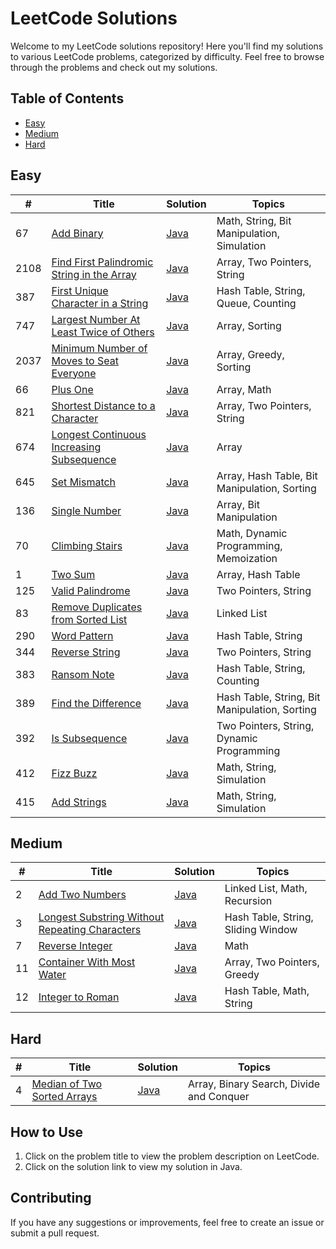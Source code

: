 # LeetCode Solutions

Welcome to my LeetCode solutions repository! Here you'll find my solutions to various LeetCode problems, categorized by difficulty. Feel free to browse through the problems and check out my solutions.

## Table of Contents

- [Easy](#easy)
- [Medium](#medium)
- [Hard](#hard)

## Easy

| #   | Title                           | Solution                      | Topics      |
|-----|---------------------------------|-------------------------------|------------|
| 67   | [Add Binary](https://leetcode.com/problems/add-binary) | [Java](https://github.com/numoh/Leetcode/blob/main/src/Easy/Add_Binary/Solution.java) | Math, String, Bit Manipulation, Simulation      |
| 2108  | [Find First Palindromic String in the Array](https://leetcode.com/problems/find-first-palindromic-string-in-the-array/description) | [Java](https://github.com/numoh/Leetcode/blob/main/src/Easy/Find_First_Palindrome_String_in_the_Array/Solution.java) | Array, Two Pointers, String     |
| 387   | [First Unique Character in a String](https://leetcode.com/problems/first-unique-character-in-a-string/description) | [Java](https://github.com/numoh/Leetcode/blob/main/src/Easy/First_Unique_Character_in_a_String/Solution.java) | Hash Table, String, Queue, Counting      |
| 747   | [Largest Number At Least Twice of Others](https://leetcode.com/problems/largest-number-at-least-twice-of-others/description) | [Java](https://github.com/numoh/Leetcode/blob/main/src/Easy/Largest_Number_At_Least_Twice_of_Others/Solution.java) | Array, Sorting      |
| 2037   | [Minimum Number of Moves to Seat Everyone](https://leetcode.com/problems/minimum-number-of-moves-to-seat-everyone/description) | [Java](https://github.com/numoh/Leetcode/blob/main/src/Easy/Minimum_Number_Of_Moves_to_Seat_Everyone/Solution.java) | Array, Greedy, Sorting      |
| 66   | [Plus One](https://leetcode.com/problems/plus-one/description) | [Java](https://github.com/numoh/Leetcode/blob/main/src/Easy/Plus_One/Solution.java) | Array, Math      |
| 821   | [Shortest Distance to a Character](https://leetcode.com/problems/shortest-distance-to-a-character/description) | [Java](https://github.com/numoh/Leetcode/blob/main/src/Easy/Shortest_Distance_to_a_Character/Solution.java) | Array, Two Pointers, String    |
| 674   | [Longest Continuous Increasing Subsequence](https://leetcode.com/problems/longest-continuous-increasing-subsequence/description) | [Java](https://github.com/numoh/Leetcode/blob/main/src/Easy/Longest_Continuous_Increasing_Subsequence/Solution.java) | Array    |
| 645   | [Set Mismatch](https://leetcode.com/problems/set-mismatch/description) | [Java](https://github.com/numoh/Leetcode/blob/main/src/Easy/Set_Mismatch/Solution.java) | Array, Hash Table, Bit Manipulation, Sorting    |
| 136   | [Single Number](https://leetcode.com/problems/single-number/description) | [Java](https://github.com/numoh/Leetcode/blob/main/src/Easy/Single_Number/Solution.java) | Array, Bit Manipulation    |
| 70   | [Climbing Stairs](https://leetcode.com/problems/climbing-stairs/description) | [Java](https://github.com/numoh/Leetcode/blob/main/src/Easy/Climbing_Stairs/Solution.java) | Math, Dynamic Programming, Memoization    |
| 1   | [Two Sum](https://leetcode.com/problems/two-sum/description) | [Java](https://github.com/numoh/Leetcode/blob/main/src/Easy/Two_Sum/Solution.java) | Array, Hash Table    |
| 125   | [Valid Palindrome](https://leetcode.com/problems/valid-palindrome/description) | [Java](https://github.com/numoh/Leetcode/blob/main/src/Easy/Valid_Palindrome/Solution.java) | Two Pointers, String    |
| 83   | [Remove Duplicates from Sorted List](https://leetcode.com/problems/remove-duplicates-from-sorted-list/description) | [Java](https://github.com/numoh/Leetcode/blob/main/src/Easy/Remove_Duplicates_from_Sorted_List/Solution.java) | Linked List    |
| 290   | [Word Pattern](https://leetcode.com/problems/word-pattern/description) | [Java](https://github.com/numoh/Leetcode/blob/main/src/Easy/Word_Pattern/Solution.java) | Hash Table, String    |
| 344   | [Reverse String](https://leetcode.com/problems/reverse-string/description) | [Java](https://github.com/numoh/Leetcode/blob/main/src/Easy/Reverse_String/Solution.java) | Two Pointers, String    |
| 383   | [Ransom Note](https://leetcode.com/problems/ransom-note/description) | [Java](https://github.com/numoh/Leetcode/blob/main/src/Easy/Ransom_Note/Solution.java) | Hash Table, String, Counting    |
| 389   | [Find the Difference](https://leetcode.com/problems/find-the-difference/description) | [Java](https://github.com/numoh/Leetcode/blob/main/src/Easy/Find_the_Difference/Solution.java) | Hash Table, String, Bit Manipulation, Sorting    |
| 392   | [Is Subsequence](https://leetcode.com/problems/is-subsequence/description) | [Java](https://github.com/numoh/Leetcode/blob/main/src/Easy/Is_Subsequence/Solution.java) | Two Pointers, String, Dynamic Programming    |
| 412   | [Fizz Buzz](https://leetcode.com/problems/fizz-buzz/description) | [Java](https://github.com/numoh/Leetcode/blob/main/src/Easy/Fizz_Buzz/Solution.java) | Math, String, Simulation    |
| 415   | [Add Strings](https://leetcode.com/problems/add-strings/description) | [Java](https://github.com/numoh/Leetcode/blob/main/src/Easy/Add_Strings/Solution.java) | Math, String, Simulation    |

## Medium

| #   | Title                           | Solution                      | Topics      |
|-----|---------------------------------|-------------------------------|------------|
| 2   | [Add Two Numbers](https://leetcode.com/problems/add-two-numbers/description) | [Java](https://github.com/numoh/Leetcode/blob/main/src/Medium/Add_Two_Numbers/Solution.java) | Linked List, Math, Recursion      |
| 3   | [Longest Substring Without Repeating Characters](https://leetcode.com/problems/longest-substring-without-repeating-characters/description) | [Java](https://github.com/numoh/Leetcode/blob/main/src/Medium/Longest_Substring_Without_Repeating_Characters/Solution.java) | Hash Table, String, Sliding Window      |
| 7   | [Reverse Integer](https://leetcode.com/problems/reverse-integer/description) | [Java](https://github.com/numoh/Leetcode/blob/main/src/Medium/Reverse_Integer/Solution.java) | Math      |
| 11   | [Container With Most Water](https://leetcode.com/problems/container-with-most-water/description) | [Java](https://github.com/numoh/Leetcode/blob/main/src/Medium/Container_With_Most_Water/Solution.java) | Array, Two Pointers, Greedy      |
| 12   | [Integer to Roman](https://leetcode.com/problems/integer-to-roman/description) | [Java](https://github.com/numoh/Leetcode/blob/main/src/Medium/Integer_to_Roman/Solution.java) | Hash Table, Math, String      |

## Hard

| #   | Title                           | Solution                      | Topics      |
|-----|---------------------------------|-------------------------------|------------|
| 4   | [Median of Two Sorted Arrays](https://leetcode.com/problems/median-of-two-sorted-arrays/description) | [Java](https://github.com/numoh/Leetcode/blob/main/src/Hard/Median_of_Two_Sorted_Arrays/Solution.java) | Array, Binary Search, Divide and Conquer    |

## How to Use

1. Click on the problem title to view the problem description on LeetCode.
2. Click on the solution link to view my solution in Java.

## Contributing

If you have any suggestions or improvements, feel free to create an issue or submit a pull request.

